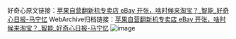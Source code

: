 好奇心原文链接：[苹果自营翻新机专卖店 eBay 开张，啥时候来淘宝？_智能_好奇心日报-马宁忆](https://www.qdaily.com/articles/1405.html)
WebArchive归档链接：[苹果自营翻新机专卖店 eBay 开张，啥时候来淘宝？_智能_好奇心日报-马宁忆](http://web.archive.org/web/20190623145858/https://www.qdaily.com/articles/1405.html)
![image](http://ww3.sinaimg.cn/large/007d5XDply1g3v4da9cqsj30u02dnqtt)